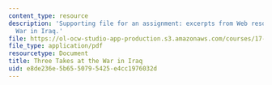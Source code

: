 ```yaml
---
content_type: resource
description: 'Supporting file for an assignment: excerpts from Web resources on the
  War in Iraq.'
file: https://ol-ocw-studio-app-production.s3.amazonaws.com/courses/17-878-qualitative-research-design-and-methods-spring-2005/e8de236e5b6550795425e4cc1976032d_exercise_no_1.pdf
file_type: application/pdf
resourcetype: Document
title: Three Takes at the War in Iraq
uid: e8de236e-5b65-5079-5425-e4cc1976032d
---
```

